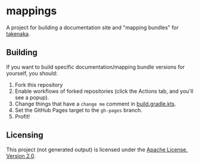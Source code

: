 # mappings

A project for building a documentation site and "mapping bundles" for [takenaka](https://github.com/zlataovce/takenaka).

## Building

If you want to build specific documentation/mapping bundle versions for yourself, you should:

1. Fork this repository
2. Enable workflows of forked repositories (click the Actions tab, and you'll see a popup).
3. Change things that have a `change me` comment in [build.gradle.kts](https://github.com/zlataovce/mappings/blob/master/build.gradle.kts).
4. Set the GitHub Pages target to the `gh-pages` branch.
5. Profit!

## Licensing

This project (not generated output) is licensed under the [Apache License, Version 2.0](https://github.com/zlataovce/mappings/blob/master/LICENSE).